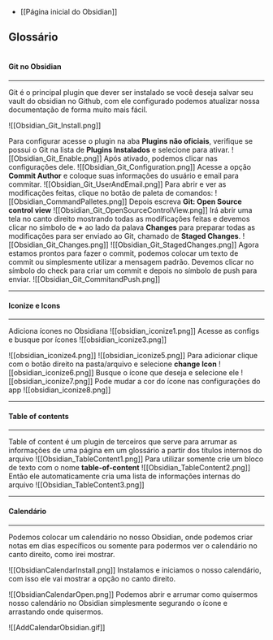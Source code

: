 - [[Página inicial do Obsidian]]

## Glossário

```table-of-contents
```


#### Git no Obsidian
---
Git é o principal plugin que dever ser instalado se você deseja salvar seu vault do obsidian no Github, com ele configurado podemos atualizar nossa documentação de forma muito mais fácil.

![[Obsidian_Git_Install.png]]

Para configurar acesse o plugin na aba **Plugins não oficiais**, verifique se possui o Git na lista de **Plugins Instalados** e selecione para ativar.
![[Obsidian_Git_Enable.png]]
Após ativado, podemos clicar nas configurações dele.
![[Obsidian_Git_Configuration.png]]
Acesse a opção **Commit Author** e coloque suas informações do usuário e email para commitar.
![[Obsidian_Git_UserAndEmail.png]]
Para abrir e ver as modificações feitas, clique no botão de paleta de comandos:
![[Obsidian_CommandPalletes.png]]
Depois escreva **Git: Open Source control view**
![[Obsidian_Git_OpenSourceControlView.png]]
Irá abrir uma tela no canto direito mostrando todas as modificações feitas e devemos clicar no simbolo de **+** ao lado da palava **Changes** para preparar todas as modificações para ser enviado ao Git, chamado de **Staged Changes**.
![[Obsidian_Git_Changes.png]]
![[Obsidian_Git_StagedChanges.png]]
Agora estamos prontos para fazer o commit, podemos colocar um texto de commit ou simplesmente utilizar a mensagem padrão.
Devemos clicar no símbolo do check para criar um commit e depois no símbolo de push para enviar.
![[Obsidian_Git_CommitandPush.png]]

---

#### Iconize e Icons
---
Adiciona ícones no Obsidiana
![[obsidian_iconize1.png]]
Acesse as configs e busque por ícones
![[obsidian_iconize3.png]]

![[obsidian_iconize4.png]]
![[obsidian_iconize5.png]]
Para adicionar clique com o botão direito na pasta/arquivo e selecione **change Icon**
![[obsidian_iconize6.png]]
Busque o ícone que deseja e selecione ele
![[obsidian_iconize7.png]]
Pode mudar a cor do ícone nas configurações do app
![[obsidian_iconize8.png]]

---

#### Table of contents
---
Table of content é um plugin de terceiros que serve para arrumar as informações de uma página em um glossário a partir dos títulos internos do arquivo
![[Obsidian_TableContent1.png]]
Para utilizar somente crie um bloco de texto com o nome **table-of-content**
![[Obsidian_TableContent2.png]]
Então ele automaticamente cria uma lista de informações internas do arquivo
![[Obsidian_TableContent3.png]]

---
#### Calendário
---
Podemos colocar um calendário no nosso Obsidian, onde podemos criar notas em dias específicos ou somente para podermos ver o calendário no canto direito, como irei mostrar.

![[ObsidianCalendarInstall.png]]
Instalamos e iniciamos o nosso calendário, com isso ele vai mostrar a opção no canto direito.

![[ObsidianCalendarOpen.png]]
Podemos abrir e arrumar como quisermos nosso calendário no Obsidian simplesmente segurando o ícone e arrastando onde quisermos.

![[AddCalendarObsidian.gif]]